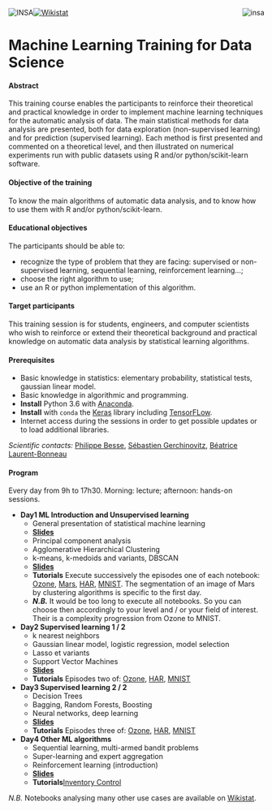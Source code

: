 <a href="http://www.insa-toulouse.fr/" ><img src="http://www.math.univ-toulouse.fr/~besse/Wikistat/Images/Logo_INSAvilletoulouse-RVB.png" style="float:left; max-width: 130px; display: inline" alt="INSA"/></a>

<a href="http://www.univ-tlse3.fr/" ><img src="http://www.univ-tlse3.fr/medias/photo/ut3pres_logoq_1372757033342.jpg?ID_FICHE=49702" style="float:right; max-width: 250px; display: inline"  alt="insa"/></a>


<a href="http://wikistat.fr/" ><img src="http://www.math.univ-toulouse.fr/~besse/Wikistat/Images/wikistat.jpg" style="float:center; max-width: 250px; display: inline"  alt="Wikistat"/></a>



# Machine Learning Training for Data Science

#### Abstract
This training course enables the participants to reinforce their theoretical and practical knowledge in order to implement machine learning techniques for the automatic analysis of data. The main statistical methods for data analysis are presented, both for data exploration (non-supervised learning) and for prediction (supervised learning). Each method is first presented and commented on a theoretical level, and then illustrated on numerical experiments run with public datasets using R and/or  python/scikit-learn software.

#### Objective of the training
To know the main algorithms of automatic data analysis, and to know how to use them with R and/or python/scikit-learn.

#### Educational objectives
The participants should be able to:

- recognize the type of problem that they are facing: supervised or non-supervised learning, sequential learning, reinforcement learning…;
- choose the right algorithm to use;
- use an R or python implementation of this algorithm.

#### Target participants
This training session is for students, engineers, and computer scientists who wish to reinforce or extend their theoretical background and practical knowledge on automatic data analysis by statistical learning algorithms.

#### Prerequisites

- Basic knowledge in statistics: elementary probability, statistical tests, gaussian linear model.
- Basic knowledge in algorithmic and programming.
- **Install** Python 3.6 with [Anaconda](https://conda.io/docs/user-guide/install/download.html). 
- **Install** with `conda` the [Keras](https://keras.io/) library including [TensorFLow](https://www.tensorflow.org/).
- Internet access during the sessions in order to get possible updates or to load additional libraries.

*Scientific contacts:*  [Philippe Besse](https://www.math.univ-toulouse.fr/~besse/),  [Sébastien Gerchinovitz](https://www.math.univ-toulouse.fr/~sgerchin/), [Béatrice Laurent-Bonneau](https://perso.math.univ-toulouse.fr/laurent/) 

#### Program
Every day from 9h to 17h30. Morning: lecture; afternoon: hands-on sessions.

- **Day1 ML Introduction and Unsupervised learning**
	- General presentation of statistical machine learning 
	- [**Slides**](https://github.com/wikistat/MLTraining/blob/master/Slides/CERFACS-J0-2019.pdf)
	- Principal component analysis  
	- Agglomerative Hierarchical Clustering
	- k-means, k-medoids and variants, DBSCAN
	- [**Slides**](https://github.com/wikistat/MLTraining/blob/master/Slides/CERFACS-J1-2019.pdf)
	- **Tutorials** Execute successively the episodes one of each notebook: [Ozone](https://github.com/wikistat/MLTraining/blob/master/Notebooks/Ozone/ML-Tutorial-Ozone.ipynb),
	[Mars](https://github.com/wikistat/MLTraining/blob/master/Notebooks/Mars/ML-Tutorial-Mars.ipynb), [HAR](https://github.com/wikistat/MLTraining/blob/master/Notebooks/ML-Tutorial-IoT-Har.ipynb), [MNIST](https://github.com/wikistat/MLTraining/blob/master/Notebooks/MNIST/ML-Tutorial-MNIST.ipynb). The segmentation of an image of Mars by clustering algorithms is specific to the first day.
	- ***N.B.*** It would be too long to execute all notebooks. So you can choose then accordingly to your level and / or your field of interest. Their is a complexity progression from Ozone to MNIST.
- **Day2 Supervised learning 1 / 2**
	- k nearest neighbors
	- Gaussian linear model, logistic regression, model selection
	- Lasso et variants
	- Support Vector Machines
	- [**Slides**](https://github.com/wikistat/MLTraining/blob/master/Slides/CERFACS-J2-2019.pdf)
	- **Tutorials** Episodes two of: [Ozone](https://github.com/wikistat/MLTraining/blob/master/Notebooks/Ozone/ML-Tutorial-Ozone.ipynb), [HAR](https://github.com/wikistat/MLTraining/blob/master/Notebooks/HAR/ML-Tutorial-IoT-Har.ipynb), [MNIST](https://github.com/wikistat/MLTraining/blob/master/Notebooks/MNIST/ML-Tutorial-MNIST.ipynb)
- **Day3 Supervised learning 2 / 2**
	- Decision Trees
	- Bagging, Random Forests, Boosting
	- Neural networks, deep learning
	- [**Slides**](https://github.com/wikistat/MLTraining/blob/master/Slides/CERFACS-J3-BL-2019.pdf)
	- **Tutorials** Episodes three of: [Ozone](https://github.com/wikistat/MLTraining/blob/master/Notebooks/Ozone/ML-Tutorial-Ozone.ipynb), [HAR](https://github.com/wikistat/MLTraining/blob/master/Notebooks/HAR/ML-Tutorial-IoT-Har.ipynb), [MNIST](https://github.com/wikistat/MLTraining/blob/master/Notebooks/MNIST/ML-Tutorial-MNIST.ipynb)
- **Day4 Other ML algorithms**
	- Sequential learning, multi-armed bandit problems
	- Super-learning and expert aggregation
	- Reinforcement learning (introduction)
	- [**Slides**](https://github.com/wikistat/MLTraining/blob/master/Slides/CERFACS-J4-2019.pdf)
	- **Tutorials**[Inventory Control](https://github.com/wikistat/MLTraing/tree/master/Notebooks/home-local/pbesse/Documents/GitHub/MLTraining/Notebooks/inventoryControl.R)
	
*N.B.* Notebooks analysing many other use cases are available on [Wikistat](https://github.com/wikistat/).

